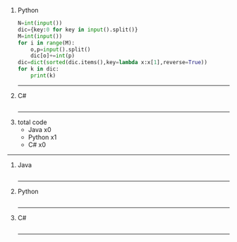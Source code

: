1. Python
    ~~~python
    N=int(input())
    dic={key:0 for key in input().split()}
    M=int(input())
    for i in range(M):
        o,p=input().split()
        dic[o]+=int(p)
    dic=dict(sorted(dic.items(),key=lambda x:x[1],reverse=True))
    for k in dic:
        print(k)
    ~~~
    ---
1. C#
    ~~~c#

    ~~~
    ---
1. total code
    - Java x0
    - Python x1
    - C# x0
---
1. Java
    ~~~java

    ~~~
    ---
1. Python
    ~~~python

    ~~~
    ---
1. C#
    ~~~c#

    ~~~
    ---